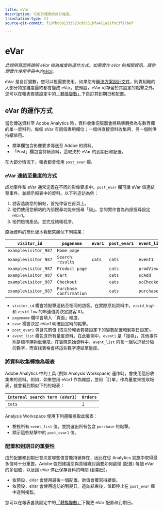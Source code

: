 ```yaml
---
title: eVar
description: 可用於報表的自訂維度。
translation-type: ht
source-git-commit: f18fbd091333523cd9351bfa461a11f0c3f17bef

---
```



# eVar

*此說明頁面將說明 eVar 做為維度的運作方式。如需實作 eVar 的相關資訊，請參閱實作使用手冊中的[eVar](/help/implement/vars/page-vars/evar.md)。*

eVar 是自訂變數，您可以視需要使用。如果您有[解決方案設計文件](/help/implement/prepare/solution-design.md)，則貴組織的大部分特定維度最終都會變成 eVar。依預設，eVar 可存留於其設定的點擊之外。您可以在報表套裝設定中的[「轉換變數」](/help/admin/admin/conversion-var-admin/conversion-var-admin.md)下自訂其到期日和配置。

## eVar 的運作方式

當您傳送資料至 Adobe Analytics 時，資料收集伺服器會將點擊轉換為有數百欄的單一資料列。每個 eVar 有兩個專用欄位；一個供直接資料收集用，另一個則供持續值用。

* 標準欄包含影像要求傳送至 Adobe 的資料。
* 「Post」欄包含持續資料，這取決於 eVar 的到期日和配置。

在大部分情況下，報表都會使用 `post_evar` 欄。

### eVar 連結至量度的方式

成功事件和 eVar 通常定義在不同的影像要求中。`post_evar` 欄可讓 eVar 值連結至事件，並顯示報表中的資料。以下列造訪為例：

1. 訪客造訪您的網站，首先停留在首頁上。
2. 他們使用您網站的內部搜尋功能來搜尋「貓」。您的實作會為內部搜尋設定 eVar1。
3. 他們檢視產品，並完成結帳程序。

原始資料的簡化版本看起來類似下列結果：

| `visitor_id` | `pagename` | `evar1` | `post_evar1` | `event_list` |
| --- | --- | --- | --- | --- |
| `examplevisitor_987` | `Home page` |  |  |  |
| `examplevisitor_987` | `Search results` | `cats` | `cats` | `event1` |
| `examplevisitor_987` | `Product page` |  | `cats` | `prodView` |
| `examplevisitor_987` | `Cart` |  | `cats` | `scAdd` |
| `examplevisitor_987` | `Checkout` |  | `cats` | `scCheckout` |
| `examplevisitor_987` | `Purchase confirmation` |  | `cats` | `purchase` |

* `visitor_id` 欄會將點擊連結至相同的訪客。在實際原始資料中，`visid_high` 和 `visid_low` 的串連值將決定訪客 ID。
* `pagename` 欄中會填入「頁面」維度。
* `evar` 欄會決定 eVar1 明確設定時的點擊。
* `post_evar1` 包含先前值 (取決於報表套裝設定下的變數配置和到期日設定)。
* `event_list` 欄包含所有量度資料。在此範例中，`event1` 是「搜尋」，其他事件則是標準購物車量度。在實際原始資料中，`event_list` 包含一組以逗號分隔的數字，而查找表格會將這些數字連結至量度。

### 將資料收集轉換為報表

Adobe Analytics 中的工具 (例如 Analysis Workspace) 運作時，會使用這份收集來的資料。例如，如果您用 eVar1 作為維度，並用「訂單」作為量度來提取報表，就會看到類似下列的報表：

| `Internal search term (eVar1)` | `Orders` |
| --- | --- |
| `cats` | `1` |

Analysis Workspace 使用下列邏輯提取此報表：

* 檢視所有 `event_list` 值，並挑選出所有包含 `purchase` 的點擊。
* 顯示這些點擊中的 `post_evar1` 值。

### 配置和到期日的重要性

由於配置和到期日會決定哪些值會能持續存在，因此在從 Analytics 實施中取得最多值時十分重要。Adobe 強烈建議您與貴組織討論要如何處理 (配置) 每個 eVar 的多個值，以及讓 eVar 停止保存資料的時間 (到期日)。

* 依預設，eVar 會使用最後一個配置。新值會覆寫持續值。
* 依預設，eVar 會使用造訪的到期日。造訪結束後，值即停止在 `post_evar` 欄中逐列複製。

您可以在報表套裝設定中的[「轉換變數」](/help/admin/admin/conversion-var-admin/conversion-var-admin.md)下變更 eVar 配置和到期日。
